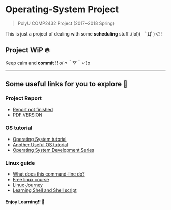# Operating-System Project
> PolyU COMP2432 Project (2017~2018 Spring)  

This is just a project of dealing with some **scheduling** stuff..(lol)(　ﾟДﾟ)＜!!

## Project WiP :fire:
Keep calm and **commit** !! o(〃＾▽＾〃)o

---

## Some useful links for you to explore :thinking:
### Project Report
+ [Report not finished](https://drive.google.com/open?id=1eKwFKE1B7TcK2Z4hMu-jefQHRJoN-f2n)
+ [PDF VERSION](https://drive.google.com/open?id=1qGl7Gsz_Q8ua_2NgqlQ8qapGPZQL7e1s)

### OS tutorial
+ [Operating System tutorial](https://www.tutorialspoint.com/operating_system/index.htm)
+ [Another Useful OS tutorial](https://www.studytonight.com/operating-system/)
+ [Operating System Development Series](http://www.brokenthorn.com/Resources/OSDevIndex.html)

### Linux guide
+ [What does this command-line do?](https://www.explainshell.com/)
+ [Free linux course](https://www.edx.org/course/introduction-linux-linuxfoundationx-lfs101x-1)
+ [Linux Journey](https://linuxjourney.com/)
+ [Learning Shell and Shell script](http://linuxcommand.org/lc3_learning_the_shell.php)

#### Enjoy Learning!! :angel:
